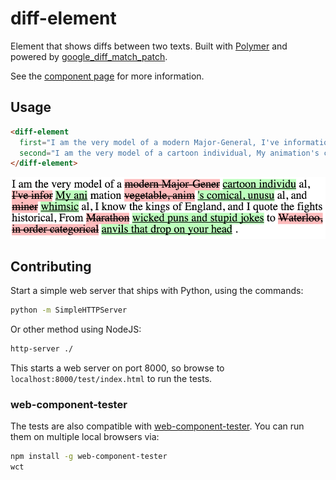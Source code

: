  diff-element
============

Element that shows diffs between two texts. Built with [Polymer](https://www.polymer-project.org) and powered by  [google_diff_match_patch](https://code.google.com/p/google-diff-match-patch/).

See the [component page](http://mikaelharssjo.github.io/diff-element) for more information.

## Usage
```html
<diff-element
  first="I am the very model of a modern Major-General, I've information vegetable, animal, and mineral, I know the kings of England, and I quote the fights historical, From Marathon to Waterloo, in order categorical."
  second="I am the very model of a cartoon individual, My animation's comical, unusual, and whimsical, I know the kings of England, and I quote the fights historical, From wicked puns and stupid jokes to anvils that drop on your head.">
</diff-element>
```

![screenshot](screenshot.png)

## Contributing

Start a simple web server that ships with Python, using the commands:

```sh
python -m SimpleHTTPServer
```

Or other method using NodeJS:

```sh
http-server ./
```

This starts a web server on port 8000, so browse to `localhost:8000/test/index.html` to run the tests.

### web-component-tester

The tests are also compatible with [web-component-tester](https://github.com/Polymer/web-component-tester). You can run them on multiple local browsers via:

```sh
npm install -g web-component-tester
wct
```
